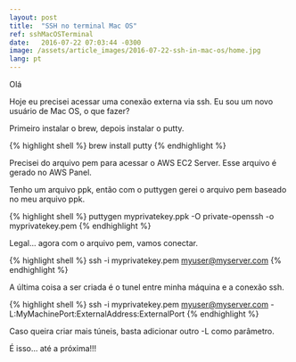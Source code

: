 ```yaml
---
layout: post
title:  "SSH no terminal Mac OS"
ref: sshMacOSTerminal
date:   2016-07-22 07:03:44 -0300
image: /assets/article_images/2016-07-22-ssh-in-mac-os/home.jpg
lang: pt
---
```


Olá


Hoje eu precisei acessar uma conexão externa via ssh. Eu sou um novo usuário de Mac OS, o que fazer?

Primeiro instalar o brew, depois instalar o putty.

{% highlight shell %}
brew install putty
{% endhighlight %}

Precisei do arquivo pem para acessar o AWS EC2 Server. Esse arquivo é gerado no AWS Panel.

Tenho um arquivo ppk, então com o puttygen gerei o arquivo pem baseado no meu arquivo ppk.

{% highlight shell %}
puttygen myprivatekey.ppk -O private-openssh -o myprivatekey.pem
{% endhighlight %}

Legal... agora com o arquivo pem, vamos conectar.

{% highlight shell %}
ssh -i myprivatekey.pem myuser@myserver.com
{% endhighlight %}  

A última coisa a ser criada é o tunel entre minha máquina e a conexão ssh.

{% highlight shell %}
ssh -i myprivatekey.pem myuser@myserver.com -L:MyMachinePort:ExternalAddress:ExternalPort
{% endhighlight %}

Caso queira criar mais túneis, basta adicionar outro -L como parâmetro.

É isso... até a próxima!!!